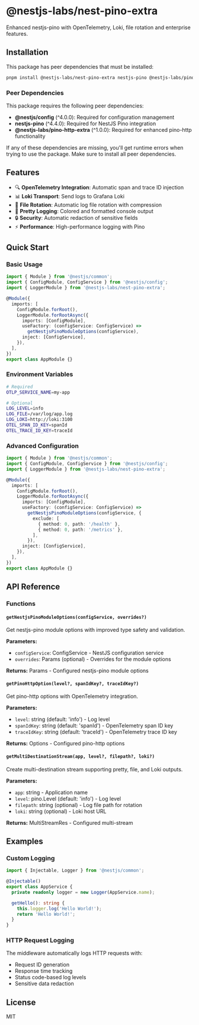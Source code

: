 # @nestjs-labs/nest-pino-extra

Enhanced nestjs-pino with OpenTelemetry, Loki, file rotation and enterprise features.

## Installation

This package has peer dependencies that must be installed:

```bash
pnpm install @nestjs-labs/nest-pino-extra nestjs-pino @nestjs-labs/pino-http-extra @nestjs/config --save
```

### Peer Dependencies

This package requires the following peer dependencies:

- **@nestjs/config** (^4.0.0): Required for configuration management
- **nestjs-pino** (^4.4.0): Required for NestJS Pino integration  
- **@nestjs-labs/pino-http-extra** (^1.0.0): Required for enhanced pino-http functionality

If any of these dependencies are missing, you'll get runtime errors when trying to use the package. Make sure to install all peer dependencies.

## Features

- 🔍 **OpenTelemetry Integration**: Automatic span and trace ID injection
- 📊 **Loki Transport**: Send logs to Grafana Loki
- 📁 **File Rotation**: Automatic log file rotation with compression
- 🎨 **Pretty Logging**: Colored and formatted console output
- 🔒 **Security**: Automatic redaction of sensitive fields
- ⚡ **Performance**: High-performance logging with Pino

## Quick Start

### Basic Usage

```typescript
import { Module } from '@nestjs/common';
import { ConfigModule, ConfigService } from '@nestjs/config';
import { LoggerModule } from '@nestjs-labs/nest-pino-extra';

@Module({
  imports: [
    ConfigModule.forRoot(),
    LoggerModule.forRootAsync({
      imports: [ConfigModule],
      useFactory: (configService: ConfigService) => 
        getNestjsPinoModuleOptions(configService),
      inject: [ConfigService],
    }),
  ],
})
export class AppModule {}
```

### Environment Variables

```bash
# Required
OTLP_SERVICE_NAME=my-app

# Optional
LOG_LEVEL=info
LOG_FILE=/var/log/app.log
LOG_LOKI=http://loki:3100
OTEL_SPAN_ID_KEY=spanId
OTEL_TRACE_ID_KEY=traceId
```

### Advanced Configuration

```typescript
import { Module } from '@nestjs/common';
import { ConfigModule, ConfigService } from '@nestjs/config';
import { LoggerModule } from '@nestjs-labs/nest-pino-extra';

@Module({
  imports: [
    ConfigModule.forRoot(),
    LoggerModule.forRootAsync({
      imports: [ConfigModule],
      useFactory: (configService: ConfigService) => 
        getNestjsPinoModuleOptions(configService, {
          exclude: [
            { method: 0, path: '/health' },
            { method: 0, path: '/metrics' },
          ],
        }),
      inject: [ConfigService],
    }),
  ],
})
export class AppModule {}
```

## API Reference

### Functions

#### `getNestjsPinoModuleOptions(configService, overrides?)`

Get nestjs-pino module options with improved type safety and validation.

**Parameters:**
- `configService`: ConfigService - NestJS configuration service
- `overrides`: Params (optional) - Overrides for the module options

**Returns:** Params - Configured nestjs-pino module options

#### `getPinoHttpOption(level?, spanIdKey?, traceIdKey?)`

Get pino-http options with OpenTelemetry integration.

**Parameters:**
- `level`: string (default: 'info') - Log level
- `spanIdKey`: string (default: 'spanId') - OpenTelemetry span ID key
- `traceIdKey`: string (default: 'traceId') - OpenTelemetry trace ID key

**Returns:** Options - Configured pino-http options

#### `getMultiDestinationStream(app, level?, filepath?, loki?)`

Create multi-destination stream supporting pretty, file, and Loki outputs.

**Parameters:**
- `app`: string - Application name
- `level`: pino.Level (default: 'info') - Log level
- `filepath`: string (optional) - Log file path for rotation
- `loki`: string (optional) - Loki host URL

**Returns:** MultiStreamRes - Configured multi-stream

## Examples

### Custom Logging

```typescript
import { Injectable, Logger } from '@nestjs/common';

@Injectable()
export class AppService {
  private readonly logger = new Logger(AppService.name);

  getHello(): string {
    this.logger.log('Hello World!');
    return 'Hello World!';
  }
}
```

### HTTP Request Logging

The middleware automatically logs HTTP requests with:
- Request ID generation
- Response time tracking
- Status code-based log levels
- Sensitive data redaction

## License

MIT 
